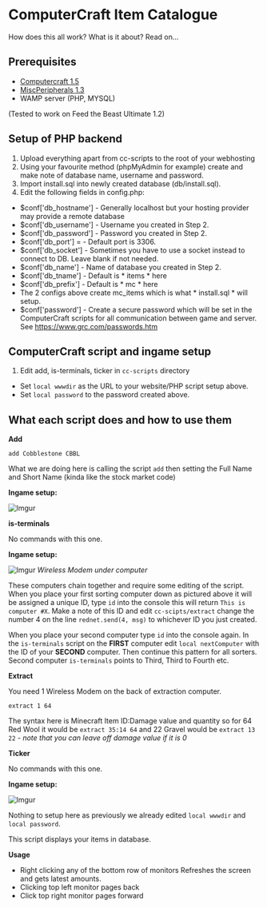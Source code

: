 # ComputerCraft Item Catalogue

How does this all work? What is it about? Read on...

## Prerequisites

* [Computercraft 1.5](http://www.computercraft.info/)
* [MiscPeripherals 1.3](http://www.computercraft.info/forums2/index.php?/topic/4587-cc15mc147-miscperipherals-31/)
* WAMP server (PHP, MYSQL)

(Tested to work on Feed the Beast Ultimate 1.2)

## Setup of PHP backend

1. Upload everything apart from cc-scripts to the root of your webhosting
2. Using your favourite method (phpMyAdmin for example) create and make note of database name, username and password.
3. Import install.sql into newly created database (db/install.sql).
4. Edit the following fields in config.php:
 * $conf['db_hostname'] - Generally localhost but your hosting provider may provide a remote database
 * $conf['db_username'] - Username you created in Step 2.
 * $conf['db_password'] - Password you created in Step 2.
 * $conf['db_port'] = - Default port is 3306.
 * $conf['db_socket'] - Sometimes you have to use a socket instead to connect to DB. Leave blank if not needed.
 * $conf['db_name'] - Name of database you created in Step 2.
 * $conf['db_tname'] - Default is * items * here
 * $conf['db_prefix'] - Default is * mc * here
 * The 2 configs above create mc_items which is what * install.sql * will setup.
 * $conf['password'] - Create a secure password which will be set in the ComputerCraft scripts for all communication between game and server. See https://www.grc.com/passwords.htm

## ComputerCraft script and ingame setup

1. Edit add, is-terminals, ticker in `cc-scripts` directory
 * Set `local wwwdir` as the URL to your website/PHP script setup above.
 * Set `local password` to the password created above.

## What each script does and how to use them

**Add**

`add Cobblestone CBBL`

What we are doing here is calling the script `add` then setting the Full Name and Short Name (kinda like the stock market code)

**Ingame setup:**

![Imgur](http://i.imgur.com/liN25ey.png)

**is-terminals**

No commands with this one.

**Ingame setup:**

![Imgur](http://i.imgur.com/z324iOB.png)
*Wireless Modem under computer*

These computers chain together and require some editing of the script. When you place your first sorting computer down as pictured above it will be assigned a unique ID, type `id` into the console this will return `This is computer #X`. Make a note of this ID and edit `cc-scipts/extract` change the number 4 on the line `rednet.send(4, msg)` to whichever ID you just created.

When you place your second computer type `id` into the console again.
In the `is-terminals` script on the **FIRST** computer edit `local nextComputer` with the ID of your **SECOND** computer.
Then continue this pattern for all sorters. Second computer `is-terminals` points to Third, Third to Fourth etc.

**Extract**

You need 1 Wireless Modem on the back of extraction computer.

`extract 1 64`

The syntax here is Minecraft Item ID:Damage value and quantity so for 64 Red Wool it would be `extract 35:14 64` and 22 Gravel would be `extract 13 22` - *note that you can leave off damage value if it is 0*

**Ticker**

No commands with this one.

**Ingame setup:**

![Imgur](http://i.imgur.com/VSPR242.png)

Nothing to setup here as previously we already edited `local wwwdir` and `local password`.

This script displays your items in database.

**Usage**

* Right clicking any of the bottom row of monitors Refreshes the screen and gets latest amounts.
* Clicking top left monitor pages back
* Click top right monitor pages forward